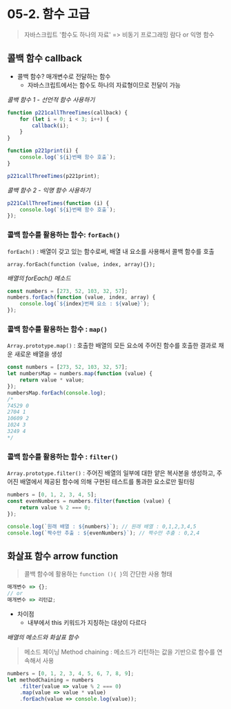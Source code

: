 # 05-2. 함수 고급

> 자바스크립트 '함수도 하나의 자료'
> => 비동기 프로그래밍
> 람다 or 익명 함수

## 콜백 함수 callback

- 콜백 함수? 매개변수로 전달하는 함수
  - 자바스크립트에서는 함수도 하나의 자료형이므로 전달이 가능

_콜백 함수 1 - 선언적 함수 사용하기_

```javascript
function p221callThreeTimes(callback) {
	for (let i = 0; i < 3; i++) {
		callback(i);
	}
}

function p221print(i) {
	console.log(`${i}번째 함수 호출`);
}

p221callThreeTimes(p221print);
```

_콜백 함수 2 - 익명 함수 사용하기_

```javascript
p221CallThreeTimes(function (i) {
	console.log(`${i}번째 함수 호출`);
});
```

### 콜백 함수를 활용하는 함수: `forEach()`

`forEach()` : 배열이 갖고 있는 함수로써, 배열 내 요소를 사용해서 콜백 함수를 호출

```
array.forEach(function (value, index, array){});
```

_배열의 forEach() 메소드_

```javascript
const numbers = [273, 52, 103, 32, 57];
numbers.forEach(function (value, index, array) {
	console.log(`${index}번째 요소 : ${value}`);
});
```

### 콜백 함수를 활용하는 함수 : `map()`

`Array.prototype.map()` : 호출한 배열의 모든 요소에 주어진 함수를 호출한 결과로 채운 새로운 배열을 생성

```javascript
const numbers = [273, 52, 103, 32, 57];
let numbersMap = numbers.map(function (value) {
	return value * value;
});
numbersMap.forEach(console.log);
/*
74529 0
2704 1
10609 2
1024 3
3249 4
*/
```

### 콜백 함수를 활용하는 함수 : `filter()`

`Array.prototype.filter()` : 주어진 배열의 일부에 대한 얕은 복사본을 생성하고, 주어진 배열에서 제공된 함수에 의해 구현된 테스트를 통과한 요소로만 필터링

```javascript
numbers = [0, 1, 2, 3, 4, 5];
const evenNumbers = numbers.filter(function (value) {
	return value % 2 === 0;
});

console.log(`원래 배열 : ${numbers}`); // 원래 배열 : 0,1,2,3,4,5
console.log(`짝수만 추출 : ${evenNumbers}`); // 짝수만 추출 : 0,2,4
```

## 화살표 함수 arrow function

> 콜백 함수에 활용하는 `function (){ }`의 간단한 사용 형태

```javascript
매개변수 => {};
// or
매개변수 => 리턴값;
```

- 차이점
  - 내부에서 this 키워드가 지칭하는 대상이 다르다

_배열의 메소드와 화살표 함수_

> 메소드 체이닝 Method chaining : 메소드가 리턴하는 값을 기반으로 함수를 연속해서 사용

```javascript
numbers = [0, 1, 2, 3, 4, 5, 6, 7, 8, 9];
let methodChaining = numbers
	.filter(value => value % 2 === 0)
	.map(value => value * value)
	.forEach(value => console.log(value));
```
